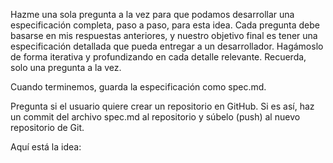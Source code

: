Hazme una sola pregunta a la vez para que podamos desarrollar una especificación completa, paso a paso, para esta idea. Cada pregunta debe basarse en mis respuestas anteriores, y nuestro objetivo final es tener una especificación detallada que pueda entregar a un desarrollador. Hagámoslo de forma iterativa y profundizando en cada detalle relevante. Recuerda, solo una pregunta a la vez.

Cuando terminemos, guarda la especificación como spec.md.

Pregunta si el usuario quiere crear un repositorio en GitHub. Si es así, haz un commit del archivo spec.md al repositorio y súbelo (push) al nuevo repositorio de Git.

Aquí está la idea:
